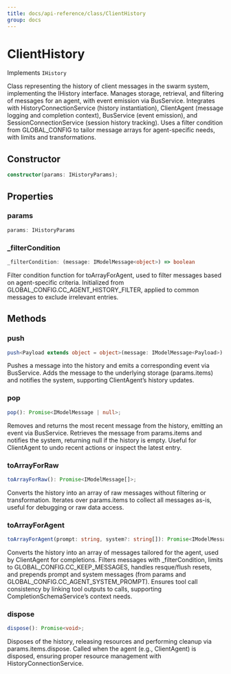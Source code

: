 ```yaml
---
title: docs/api-reference/class/ClientHistory
group: docs
---
```


# ClientHistory

Implements `IHistory`

Class representing the history of client messages in the swarm system, implementing the IHistory interface.
Manages storage, retrieval, and filtering of messages for an agent, with event emission via BusService.
Integrates with HistoryConnectionService (history instantiation), ClientAgent (message logging and completion context),
BusService (event emission), and SessionConnectionService (session history tracking).
Uses a filter condition from GLOBAL_CONFIG to tailor message arrays for agent-specific needs, with limits and transformations.

## Constructor

```ts
constructor(params: IHistoryParams);
```

## Properties

### params

```ts
params: IHistoryParams
```

### _filterCondition

```ts
_filterCondition: (message: IModelMessage<object>) => boolean
```

Filter condition function for toArrayForAgent, used to filter messages based on agent-specific criteria.
Initialized from GLOBAL_CONFIG.CC_AGENT_HISTORY_FILTER, applied to common messages to exclude irrelevant entries.

## Methods

### push

```ts
push<Payload extends object = object>(message: IModelMessage<Payload>): Promise<void>;
```

Pushes a message into the history and emits a corresponding event via BusService.
Adds the message to the underlying storage (params.items) and notifies the system, supporting ClientAgent’s history updates.

### pop

```ts
pop(): Promise<IModelMessage | null>;
```

Removes and returns the most recent message from the history, emitting an event via BusService.
Retrieves the message from params.items and notifies the system, returning null if the history is empty.
Useful for ClientAgent to undo recent actions or inspect the latest entry.

### toArrayForRaw

```ts
toArrayForRaw(): Promise<IModelMessage[]>;
```

Converts the history into an array of raw messages without filtering or transformation.
Iterates over params.items to collect all messages as-is, useful for debugging or raw data access.

### toArrayForAgent

```ts
toArrayForAgent(prompt: string, system?: string[]): Promise<IModelMessage[]>;
```

Converts the history into an array of messages tailored for the agent, used by ClientAgent for completions.
Filters messages with _filterCondition, limits to GLOBAL_CONFIG.CC_KEEP_MESSAGES, handles resque/flush resets,
and prepends prompt and system messages (from params and GLOBAL_CONFIG.CC_AGENT_SYSTEM_PROMPT).
Ensures tool call consistency by linking tool outputs to calls, supporting CompletionSchemaService’s context needs.

### dispose

```ts
dispose(): Promise<void>;
```

Disposes of the history, releasing resources and performing cleanup via params.items.dispose.
Called when the agent (e.g., ClientAgent) is disposed, ensuring proper resource management with HistoryConnectionService.
